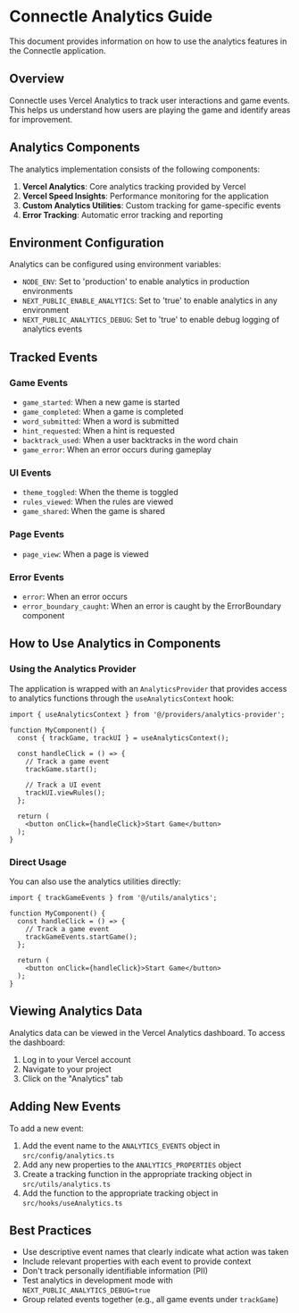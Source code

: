 # Connectle Analytics Guide

This document provides information on how to use the analytics features in the Connectle application.

## Overview

Connectle uses Vercel Analytics to track user interactions and game events. This helps us understand how users are playing the game and identify areas for improvement.

## Analytics Components

The analytics implementation consists of the following components:

1. **Vercel Analytics**: Core analytics tracking provided by Vercel
2. **Vercel Speed Insights**: Performance monitoring for the application
3. **Custom Analytics Utilities**: Custom tracking for game-specific events
4. **Error Tracking**: Automatic error tracking and reporting

## Environment Configuration

Analytics can be configured using environment variables:

- `NODE_ENV`: Set to 'production' to enable analytics in production environments
- `NEXT_PUBLIC_ENABLE_ANALYTICS`: Set to 'true' to enable analytics in any environment
- `NEXT_PUBLIC_ANALYTICS_DEBUG`: Set to 'true' to enable debug logging of analytics events

## Tracked Events

### Game Events

- `game_started`: When a new game is started
- `game_completed`: When a game is completed
- `word_submitted`: When a word is submitted
- `hint_requested`: When a hint is requested
- `backtrack_used`: When a user backtracks in the word chain
- `game_error`: When an error occurs during gameplay

### UI Events

- `theme_toggled`: When the theme is toggled
- `rules_viewed`: When the rules are viewed
- `game_shared`: When the game is shared

### Page Events

- `page_view`: When a page is viewed

### Error Events

- `error`: When an error occurs
- `error_boundary_caught`: When an error is caught by the ErrorBoundary component

## How to Use Analytics in Components

### Using the Analytics Provider

The application is wrapped with an `AnalyticsProvider` that provides access to analytics functions through the `useAnalyticsContext` hook:

```tsx
import { useAnalyticsContext } from '@/providers/analytics-provider';

function MyComponent() {
  const { trackGame, trackUI } = useAnalyticsContext();
  
  const handleClick = () => {
    // Track a game event
    trackGame.start();
    
    // Track a UI event
    trackUI.viewRules();
  };
  
  return (
    <button onClick={handleClick}>Start Game</button>
  );
}
```

### Direct Usage

You can also use the analytics utilities directly:

```tsx
import { trackGameEvents } from '@/utils/analytics';

function MyComponent() {
  const handleClick = () => {
    // Track a game event
    trackGameEvents.startGame();
  };
  
  return (
    <button onClick={handleClick}>Start Game</button>
  );
}
```

## Viewing Analytics Data

Analytics data can be viewed in the Vercel Analytics dashboard. To access the dashboard:

1. Log in to your Vercel account
2. Navigate to your project
3. Click on the "Analytics" tab

## Adding New Events

To add a new event:

1. Add the event name to the `ANALYTICS_EVENTS` object in `src/config/analytics.ts`
2. Add any new properties to the `ANALYTICS_PROPERTIES` object
3. Create a tracking function in the appropriate tracking object in `src/utils/analytics.ts`
4. Add the function to the appropriate tracking object in `src/hooks/useAnalytics.ts`

## Best Practices

- Use descriptive event names that clearly indicate what action was taken
- Include relevant properties with each event to provide context
- Don't track personally identifiable information (PII)
- Test analytics in development mode with `NEXT_PUBLIC_ANALYTICS_DEBUG=true`
- Group related events together (e.g., all game events under `trackGame`)
